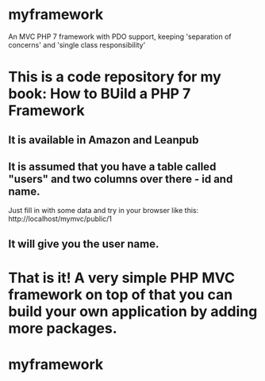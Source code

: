 
# myframework
An MVC PHP 7 framework with PDO support, keeping 'separation of concerns' and 'single class responsibility'
# This is a code repository for my book: How to BUild a PHP 7 Framework
## It is available in Amazon and Leanpub
## It is assumed that you have a table called "users" and two columns over there - id and name.
Just fill in with some data and try in your browser like this:
http://localhost/mymvc/public/1
## It will give you the user name.
That is it!
A very simple PHP MVC framework on top of that you can build your own application by adding more packages.
=======
# myframework
